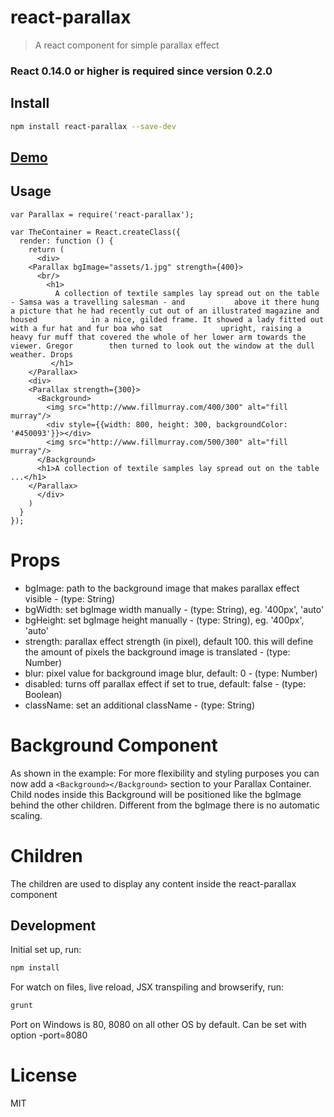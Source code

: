 # react-parallax

> A react component for simple parallax effect

### React 0.14.0 or higher is required since version 0.2.0

## Install

```sh
npm install react-parallax --save-dev
```

## [Demo](http://rrutsche.github.io/#parallax)

## Usage

```
var Parallax = require('react-parallax');

var TheContainer = React.createClass({
  render: function () {
    return (
      <div>
	<Parallax bgImage="assets/1.jpg" strength={400}>
	  <br/>
	    <h1>
	      A collection of textile samples lay spread out on the table - Samsa was a travelling salesman - and 			above it there hung a picture that he had recently cut out of an illustrated magazine and housed 			in a nice, gilded frame. It showed a lady fitted out with a fur hat and fur boa who sat  			upright, raising a heavy fur muff that covered the whole of her lower arm towards the viewer. Gregor 		then turned to look out the window at the dull weather. Drops
	     </h1>
	</Parallax>
	<div>
	<Parallax strength={300}>
	  <Background>
	    <img src="http://www.fillmurray.com/400/300" alt="fill murray"/>
	    <div style={{width: 800, height: 300, backgroundColor: '#450093'}}></div>
	    <img src="http://www.fillmurray.com/500/300" alt="fill murray"/>
	  </Background>
	  <h1>A collection of textile samples lay spread out on the table ...</h1>
	</Parallax>
      </div>
    )
  }
});
```

# Props

* bgImage: path to the background image that makes parallax effect visible - (type: String)
* bgWidth: set bgImage width manually - (type: String), eg. '400px', 'auto'
* bgHeight: set bgImage height manually - (type: String), eg. '400px', 'auto'
* strength: parallax effect strength (in pixel), default 100. this will define the amount of pixels the background image is translated - (type: Number)
* blur: pixel value for background image blur, default: 0 - (type: Number)
* disabled: turns off parallax effect if set to true, default: false - (type: Boolean)
* className: set an additional className - (type: String)

# Background Component

As shown in the example: For more flexibility and styling purposes you can now add a ```<Background></Background>``` section to your Parallax Container. Child nodes inside this Background will be positioned like the bgImage behind the other children. Different from the bgImage there is no automatic scaling.

# Children

The children are used to display any content inside the react-parallax component

## Development

Initial set up, run:
    
```sh
npm install
```

For watch on files, live reload, JSX transpiling and browserify, run:

```sh
grunt
```
Port on Windows is 80, 8080 on all other OS by default. Can be set with option -port=8080

# License

MIT

